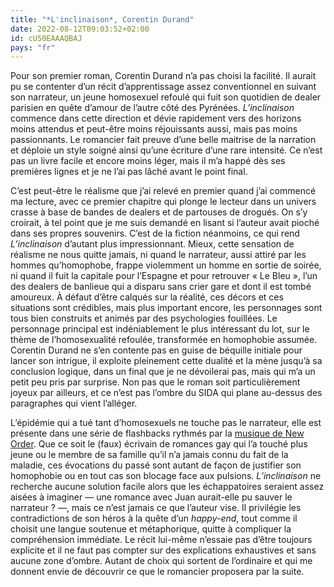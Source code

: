 ```yaml
---
title: "*L'inclinaison*, Corentin Durand"
date: 2022-08-12T09:03:52+02:00
id: cU50EAAAQBAJ
pays: "fr"
---
```


Pour son premier roman, Corentin Durand n’a pas choisi la facilité. Il aurait pu se contenter d’un récit d’apprentissage assez conventionnel en suivant son narrateur, un jeune homosexuel refoulé qui fuit son quotidien de dealer parisien en quête d’amour de l’autre côté des Pyrénées. *L’inclinaison* commence dans cette direction et dévie rapidement vers des horizons moins attendus et peut-être moins réjouissants aussi, mais pas moins passionnants. Le romancier fait preuve d’une belle maitrise de la narration et déploie un style soigné ainsi qu’une écriture d’une rare intensité. Ce n’est pas un livre facile et encore moins léger, mais il m’a happé dès ses premières lignes et je ne l’ai pas lâché avant le point final.

C’est peut-être le réalisme que j’ai relevé en premier quand j’ai commencé ma lecture, avec ce premier chapitre qui plonge le lecteur dans un univers crasse à base de bandes de dealers et de partouses de drogués. On s’y croirait, à tel point que je me suis demandé en lisant si l’auteur avait pioché dans ses propres souvenirs. C’est de la fiction néanmoins, ce qui rend *L’inclinaison* d’autant plus impressionnant. Mieux, cette sensation de réalisme ne nous quitte jamais, ni quand le narrateur, aussi attiré par les hommes qu’homophobe, frappe violemment un homme en sortie de soirée, ni quand il fuit la capitale pour l’Espagne et pour retrouver « Le Bleu », l’un des dealers de banlieue qui a disparu sans crier gare et dont il est tombé amoureux. À défaut d’être calqués sur la réalité, ces décors et ces situations sont crédibles, mais plus important encore, les personnages sont tous bien construits et animés par des psychologies fouillées. Le personnage principal est indéniablement le plus intéressant du lot, sur le thème de l’homosexualité refoulée, transformée en homophobie assumée. Corentin Durand ne s’en contente pas en guise de béquille initiale pour lancer son intrigue, il exploite pleinement cette dualité et la mène jusqu’à sa conclusion logique, dans un final que je ne dévoilerai pas, mais qui m’a un petit peu pris par surprise. Non pas que le roman soit particulièrement joyeux par ailleurs, et ce n’est pas l’ombre du SIDA qui plane au-dessus des paragraphes qui vient l’alléger.

L’épidémie qui a tué tant d’homosexuels ne touche pas le narrateur, elle est présente dans une série de flashbacks rythmés par la [musique de New Order](https://www.youtube.com/watch?v=tkOr12AQpnU). Que ce soit le (faux) écrivain de romances gay qui l’a touché plus jeune ou le membre de sa famille qu’il n’a jamais connu du fait de la maladie, ces évocations du passé sont autant de façon de justifier son homophobie ou en tout cas son blocage face aux pulsions. *L’inclinaison* ne recherche aucune solution facile alors que les échappatoires seraient assez aisées à imaginer — une romance avec Juan aurait-elle pu sauver le narrateur ? —, mais ce n’est jamais ce que l’auteur vise. Il privilégie les contradictions de son héros à la quête d’un *happy-end*, tout comme il choisit une langue soutenue et métaphorique, quitte à compliquer la compréhension immédiate. Le récit lui-même n’essaie pas d’être toujours explicite et il ne faut pas compter sur des explications exhaustives et sans aucune zone d’ombre. Autant de choix qui sortent de l’ordinaire et qui me donnent envie de découvrir ce que le romancier proposera par la suite. 
